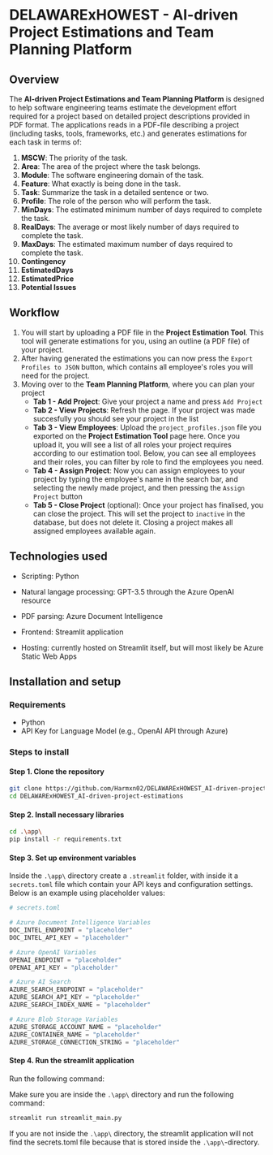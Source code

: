 # DELAWARExHOWEST - AI-driven Project Estimations and Team Planning Platform

## Overview

The **AI-driven Project Estimations and Team Planning Platform** is designed to help software engineering teams estimate the development effort required for a project based on detailed project descriptions provided in PDF format. The applications reads in a PDF-file describing a project (including tasks, tools, frameworks, etc.) and generates estimations for each task in terms of:

1. **MSCW**: The priority of the task.
1. **Area**: The area of the project where the task belongs.
1. **Module**: The software engineering domain of the task.
1. **Feature**: What exactly is being done in the task.
1. **Task**: Summarize the task in a detailed sentence or two.
1. **Profile**: The role of the person who will perform the task.
1. **MinDays**: The estimated minimum number of days required to complete the task.
1. **RealDays**: The average or most likely number of days required to complete the task.
1. **MaxDays**: The estimated maximum number of days required to complete the task.
1. **Contingency**
1. **EstimatedDays**
1. **EstimatedPrice**
1. **Potential Issues**

## Workflow

1. You will start by uploading a PDF file in the **Project Estimation Tool**. This tool will generate estimations for you, using an outline (a PDF file) of your project.
2. After having generated the estimations you can now press the `Export Profiles to JSON` button, which contains all employee's roles you will need for the project.
3. Moving over to the **Team Planning Platform**, where you can plan your project
    - **Tab 1 - Add Project**: Give your project a name and press `Add Project`
    - **Tab 2 - View Projects**: Refresh the page. If your project was made succesfully you should see your project in the list
    - **Tab 3 - View Employees**: Upload the `project_profiles.json` file you exported on the **Project Estimation Tool** page here. Once you upload it, you will see a list of all roles your project requires according to our estimation tool. Below, you can see all employees and their roles, you can filter by role to find the employees you need.
    - **Tab 4 - Assign Project**: Now you can assign employees to your project by typing the employee's name in the search bar, and selecting the newly made project, and then pressing the `Assign Project` button
    - **Tab 5 - Close Project** (optional): Once your project has finalised, you can close the project. This will set the project to `inactive` in the database, but does not delete it. Closing a project makes all assigned employees available again.

## Technologies used

- Scripting: Python
- Natural langage processing: GPT-3.5 through the Azure OpenAI resource
- PDF parsing: Azure Document Intelligence

- Frontend: Streamlit application
- Hosting: currently hosted on Streamlit itself, but will most likely be Azure Static Web Apps

## Installation and setup

### Requirements

- Python
- API Key for Language Model (e.g., OpenAI API through Azure)

### Steps to install

#### Step 1. Clone the repository

```bash
git clone https://github.com/Harmxn02/DELAWARExHOWEST_AI-driven-project-estimations.git
cd DELAWARExHOWEST_AI-driven-project-estimations

```

#### Step 2. Install necessary libraries

```bash
cd .\app\
pip install -r requirements.txt
```

#### Step 3. Set up environment variables

Inside the `.\app\` directory create a `.streamlit` folder, with inside it a `secrets.toml` file which contain your API keys and configuration settings. Below is an example using placeholder values:

```python
# secrets.toml

# Azure Document Intelligence Variables
DOC_INTEL_ENDPOINT = "placeholder"
DOC_INTEL_API_KEY = "placeholder"

# Azure OpenAI Variables
OPENAI_ENDPOINT = "placeholder"
OPENAI_API_KEY = "placeholder"

# Azure AI Search
AZURE_SEARCH_ENDPOINT = "placeholder"
AZURE_SEARCH_API_KEY = "placeholder"
AZURE_SEARCH_INDEX_NAME = "placeholder"

# Azure Blob Storage Variables
AZURE_STORAGE_ACCOUNT_NAME = "placeholder"
AZURE_CONTAINER_NAME = "placeholder"
AZURE_STORAGE_CONNECTION_STRING = "placeholder"
```

#### Step 4. Run the streamlit application

Run the following command:

Make sure you are inside the `.\app\` directory and run the following command:

```bash
streamlit run streamlit_main.py
```

If you are not inside the `.\app\` directory, the streamlit application will not find the secrets.toml file because that is stored inside the `.\app\`-directory.
